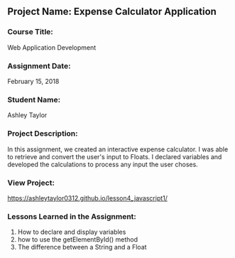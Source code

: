 ## Project Name:  Expense Calculator Application

### Course Title:
Web Application Development

### Assignment Date:  
February 15, 2018

### Student Name:  
Ashley Taylor

### Project Description:
In this assignment, we created an interactive expense calculator. I was able to retrieve and convert the user's input to Floats. I declared variables and developed the calculations to process any input the user choses.     

### View Project:
 https://ashleytaylor0312.github.io/lesson4_javascript1/

### Lessons Learned in the Assignment:
1. How to declare and display variables
2. how to use the getElementById() method
3. The difference between a String and a Float



